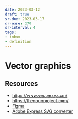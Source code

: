 ```yaml
---
date: 2023-03-12
draft: true
sr-due: 2023-03-17
sr-ease: 270
sr-interval: 4
tags:
- inbox
- definition
---
```


# Vector graphics

## Resources

- https://www.vecteezy.com/
- https://thenounproject.com/
- [Figma](https://www.figma.com/)
- [Adobe Express SVG converter](https://express.adobe.com/tools/convert-to-svg)